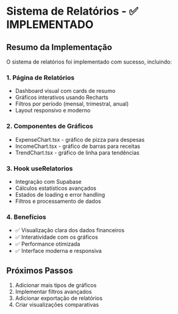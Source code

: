 # Sistema de Relatórios - ✅ IMPLEMENTADO

## Resumo da Implementação

O sistema de relatórios foi implementado com sucesso, incluindo:

### 1. Página de Relatórios
- Dashboard visual com cards de resumo
- Gráficos interativos usando Recharts
- Filtros por período (mensal, trimestral, anual)
- Layout responsivo e moderno

### 2. Componentes de Gráficos
- ExpenseChart.tsx - gráfico de pizza para despesas
- IncomeChart.tsx - gráfico de barras para receitas
- TrendChart.tsx - gráfico de linha para tendências

### 3. Hook useRelatorios
- Integração com Supabase
- Cálculos estatísticos avançados
- Estados de loading e error handling
- Filtros e processamento de dados

### 4. Benefícios
- ✅ Visualização clara dos dados financeiros
- ✅ Interatividade com os gráficos
- ✅ Performance otimizada
- ✅ Interface moderna e responsiva

## Próximos Passos
1. Adicionar mais tipos de gráficos
2. Implementar filtros avançados
3. Adicionar exportação de relatórios
4. Criar visualizações comparativas
